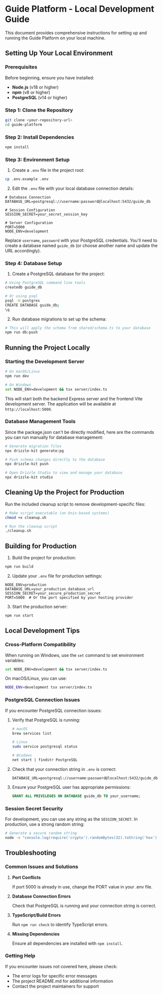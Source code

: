 # Guide Platform - Local Development Guide

This document provides comprehensive instructions for setting up and running the Guide Platform on your local machine.

## Setting Up Your Local Environment

### Prerequisites

Before beginning, ensure you have installed:

- **Node.js** (v18 or higher)
- **npm** (v8 or higher)
- **PostgreSQL** (v14 or higher)

### Step 1: Clone the Repository

```bash
git clone <your-repository-url>
cd guide-platform
```

### Step 2: Install Dependencies

```bash
npm install
```

### Step 3: Environment Setup

1. Create a `.env` file in the project root:

```bash
cp .env.example .env
```

2. Edit the `.env` file with your local database connection details:

```
# Database Connection
DATABASE_URL=postgresql://username:password@localhost:5432/guide_db

# Session Configuration
SESSION_SECRET=your_secret_session_key

# Server Configuration
PORT=5000
NODE_ENV=development
```

Replace `username`, `password` with your PostgreSQL credentials. You'll need to create a database named `guide_db` (or choose another name and update the URL accordingly).

### Step 4: Database Setup

1. Create a PostgreSQL database for the project:

```bash
# Using PostgreSQL command line tools
createdb guide_db

# Or using psql
psql -U postgres
CREATE DATABASE guide_db;
\q
```

2. Run database migrations to set up the schema:

```bash
# This will apply the schema from shared/schema.ts to your database
npm run db:push
```

## Running the Project Locally

### Starting the Development Server

```bash
# On macOS/Linux
npm run dev

# On Windows
set NODE_ENV=development && tsx server/index.ts
```

This will start both the backend Express server and the frontend Vite development server. The application will be available at `http://localhost:5000`.

### Database Management Tools

Since the package.json can't be directly modified, here are the commands you can run manually for database management:

```bash
# Generate migration files
npx drizzle-kit generate:pg

# Push schema changes directly to the database
npx drizzle-kit push

# Open Drizzle Studio to view and manage your database
npx drizzle-kit studio
```

## Cleaning Up the Project for Production

Run the included cleanup script to remove development-specific files:

```bash
# Make script executable (on Unix-based systems)
chmod +x cleanup.sh

# Run the cleanup script
./cleanup.sh
```

## Building for Production

1. Build the project for production:

```bash
npm run build
```

2. Update your `.env` file for production settings:

```
NODE_ENV=production
DATABASE_URL=your_production_database_url
SESSION_SECRET=your_secure_production_secret
PORT=5000  # Or the port specified by your hosting provider
```

3. Start the production server:

```bash
npm run start
```

## Local Development Tips

### Cross-Platform Compatibility

When running on Windows, use the `set` command to set environment variables:

```bash
set NODE_ENV=development && tsx server/index.ts
```

On macOS/Linux, you can use:

```bash
NODE_ENV=development tsx server/index.ts
```

### PostgreSQL Connection Issues

If you encounter PostgreSQL connection issues:

1. Verify that PostgreSQL is running:
   ```bash
   # macOS
   brew services list
   
   # Linux
   sudo service postgresql status
   
   # Windows
   net start | findstr PostgreSQL
   ```

2. Check that your connection string in `.env` is correct:
   ```
   DATABASE_URL=postgresql://username:password@localhost:5432/guide_db
   ```
   
3. Ensure your PostgreSQL user has appropriate permissions:
   ```sql
   GRANT ALL PRIVILEGES ON DATABASE guide_db TO your_username;
   ```

### Session Secret Security

For development, you can use any string as the `SESSION_SECRET`. In production, use a strong random string:

```bash
# Generate a secure random string
node -e "console.log(require('crypto').randomBytes(32).toString('hex'))"
```

## Troubleshooting

### Common Issues and Solutions

1. **Port Conflicts**
   
   If port 5000 is already in use, change the PORT value in your .env file.

2. **Database Connection Errors**
   
   Check that PostgreSQL is running and your connection string is correct.

3. **TypeScript/Build Errors**
   
   Run `npm run check` to identify TypeScript errors.

4. **Missing Dependencies**
   
   Ensure all dependencies are installed with `npm install`.

### Getting Help

If you encounter issues not covered here, please check:

- The error logs for specific error messages
- The project README.md for additional information
- Contact the project maintainers for support